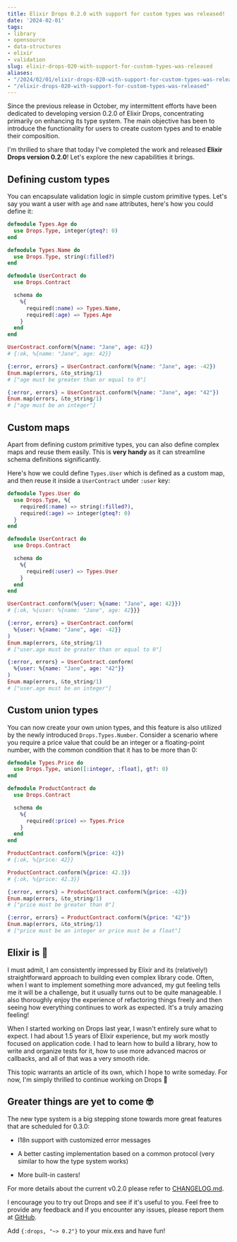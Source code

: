 ```yaml
---
title: Elixir Drops 0.2.0 with support for custom types was released!
date: '2024-02-01'
tags:
- library
- opensource
- data-structures
- elixir
- validation
slug: elixir-drops-020-with-support-for-custom-types-was-released
aliases:
- "/2024/02/01/elixir-drops-020-with-support-for-custom-types-was-released"
- "/elixir-drops-020-with-support-for-custom-types-was-released"
---
```


Since the previous release in October, my intermittent efforts have been dedicated to developing version 0.2.0 of Elixir Drops, concentrating primarily on enhancing its type system. The main objective has been to introduce the functionality for users to create custom types and to enable their composition.

I'm thrilled to share that today I've completed the work and released **Elixir Drops version 0.2.0**! Let's explore the new capabilities it brings.

## Defining custom types

You can encapsulate validation logic in simple custom primitive types. Let's say you want a user with `age` and `name` attributes, here's how you could define it:

```elixir
defmodule Types.Age do
  use Drops.Type, integer(gteq?: 0)
end

defmodule Types.Name do
  use Drops.Type, string(:filled?)
end

defmodule UserContract do
  use Drops.Contract

  schema do
    %{
      required(:name) => Types.Name,
      required(:age) => Types.Age
    }
  end
end

UserContract.conform(%{name: "Jane", age: 42})
# {:ok, %{name: "Jane", age: 42}}

{:error, errors} = UserContract.conform(%{name: "Jane", age: -42})
Enum.map(errors, &to_string/1)
# ["age must be greater than or equal to 0"]

{:error, errors} = UserContract.conform(%{name: "Jane", age: "42"})
Enum.map(errors, &to_string/1)
# ["age must be an integer"]
```

## Custom maps

Apart from defining custom primitive types, you can also define complex maps and reuse them easily. This is **very handy** as it can streamline schema definitions significantly.

Here's how we could define `Types.User` which is defined as a custom map, and then reuse it inside a `UserContract` under `:user` key:

```elixir
defmodule Types.User do
  use Drops.Type, %{
    required(:name) => string(:filled?),
    required(:age) => integer(gteq?: 0)
  }
end

defmodule UserContract do
  use Drops.Contract

  schema do
    %{
      required(:user) => Types.User
    }
  end
end

UserContract.conform(%{user: %{name: "Jane", age: 42}})
# {:ok, %{user: %{name: "Jane", age: 42}}}

{:error, errors} = UserContract.conform(
  %{user: %{name: "Jane", age: -42}}
)
Enum.map(errors, &to_string/1)
# ["user.age must be greater than or equal to 0"]

{:error, errors} = UserContract.conform(
  %{user: %{name: "Jane", age: "42"}}
)
Enum.map(errors, &to_string/1)
# ["user.age must be an integer"]
```

## Custom union types

You can now create your own union types, and this feature is also utilized by the newly introduced `Drops.Types.Number`. Consider a scenario where you require a price value that could be an integer or a floating-point number, with the common condition that it has to be more than 0:

```elixir
defmodule Types.Price do
  use Drops.Type, union([:integer, :float], gt?: 0)
end

defmodule ProductContract do
  use Drops.Contract

  schema do
    %{
      required(:price) => Types.Price
    }
  end
end

ProductContract.conform(%{price: 42})
# {:ok, %{price: 42}}

ProductContract.conform(%{price: 42.3})
# {:ok, %{price: 42.3}}

{:error, errors} = ProductContract.conform(%{price: -42})
Enum.map(errors, &to_string/1)
# ["price must be greater than 0"]

{:error, errors} = ProductContract.conform(%{price: "42"})
Enum.map(errors, &to_string/1)
# ["price must be an integer or price must be a float"]
```

## Elixir is 💜

I must admit, I am consistently impressed by Elixir and its (relatively!) straightforward approach to building even complex library code. Often, when I want to implement something more advanced, my gut feeling tells me it will be a challenge, but it usually turns out to be quite manageable. I also thoroughly enjoy the experience of refactoring things freely and then seeing how everything continues to work as expected. It's a truly amazing feeling!

When I started working on Drops last year, I wasn't entirely sure what to expect. I had about 1.5 years of Elixir experience, but my work mostly focused on application code. I had to learn how to build a library, how to write and organize tests for it, how to use more advanced macros or callbacks, and all of that was a very smooth ride.

This topic warrants an article of its own, which I hope to write someday. For now, I'm simply thrilled to continue working on Drops 🙂

## Greater things are yet to come 🤓

The new type system is a big stepping stone towards more great features that are scheduled for 0.3.0:

* I18n support with customized error messages

* A better casting implementation based on a common protocol (very similar to how the type system works)

* More built-in casters!


For more details about the current v0.2.0 please refer to [CHANGELOG.md](https://github.com/solnic/drops/blob/main/CHANGELOG.md#v020---2024-02-01).

I encourage you to try out Drops and see if it's useful to you. Feel free to provide any feedback and if you encounter any issues, please report them at [GitHub](https://github.com/solnic/drops/issues).

Add `{:drops, "~> 0.2"}` to your mix.exs and have fun!
